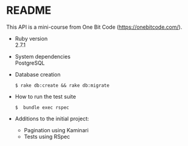 # README

This API is a mini-course from One Bit Code (https://onebitcode.com/).

* Ruby version  
  2.7.1  
  
* System dependencies  
  PostgreSQL  
  
* Database creation  
  
      $ rake db:create && rake db:migrate

* How to run the test suite  
 
      $  bundle exec rspec

* Additions to the initial project:  
  - Pagination using Kaminari  
  - Tests using RSpec  

